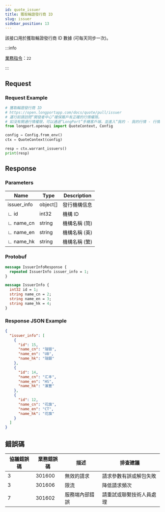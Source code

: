 ```yaml
---
id: quote_issuer
title: 獲取輪證發行商 ID
slug: issuer
sidebar_position: 13
---
```


該接口用於獲取輪證發行商 ID 數據 (可每天同步一次)。

:::info

[業務指令](../../socket/biz-command)：`22`

:::

## Request

### Request Example

```python
# 獲取輪證發行商 ID
# https://open.longportapp.com/docs/quote/pull/issuer
# 運行前請訪問“開發者中心“確保賬戶有正確的行情權限。
# 如沒有開通行情權限，可以通過“LongPort”手機客戶端，並進入“我的 - 我的行情 - 行情商城”購買開通行情權限。
from longport.openapi import QuoteContext, Config

config = Config.from_env()
ctx = QuoteContext(config)

resp = ctx.warrant_issuers()
print(resp)
```

## Response

### Parameters

| Name        | Type     | Description   |
|-------------|----------|---------------|
| issuer_info | object[] | 發行機構信息  |
| ∟ id        | int32    | 機構 ID       |
| ∟ name_cn   | string   | 機構名稱 (简) |
| ∟ name_en   | string   | 機構名稱 (英) |
| ∟ name_hk   | string   | 機構名稱 (繁) |

### Protobuf

```protobuf
message IssuerInfoResponse {
  repeated IssuerInfo issuer_info = 1;
}

message IssuerInfo {
  int32 id = 1;
  string name_cn = 2;
  string name_en = 3;
  string name_hk = 4;
}
```

### Response JSON Example

```json
{
  "issuer_info": [
    {
      "id": 15,
      "name_cn": "瑞银",
      "name_en": "UB",
      "name_hk": "瑞銀"
    },
    {
      "id": 14,
      "name_cn": "汇丰",
      "name_en": "HS",
      "name_hk": "滙豐"
    },
    {
      "id": 12,
      "name_cn": "花旗",
      "name_en": "CT",
      "name_hk": "花旗"
    }
  ]
}
```

## 錯誤碼

| 協議錯誤碼 | 業務錯誤碼 | 描述           | 排查建議                 |
|------------|------------|--------------|----------------------|
| 3          | 301600     | 無效的請求     | 請求參數有誤或解包失敗   |
| 3          | 301606     | 限流           | 降低請求頻次             |
| 7          | 301602     | 服務端內部錯誤 | 請重試或聯繫技術人員處理 |
